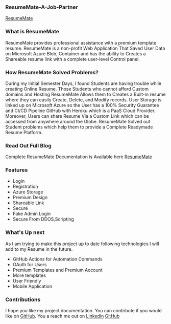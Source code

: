 <h3> ResumeMate-A-Job-Partner</h3>

<a href="https://myresumemate.herokuapp.com/">ResumeMate</a>

### What is ResumeMate 

ResumeMate provides professional assistance with a premium template resume. ResumeMate is a non-profit Web Application That Saved User Data on Microsoft Azure Blob, Container and has the ability to Creates a Shareable resume link with a complete user-level Control panel.

### How ResumeMate Solved Problems?
During my Initial Semester Days, I found Students are having trouble while creating Online Resume. Those Students who cannot afford Custom domains and Hosting ResumeMate Allows them to Creates a Built-in resume where they can easily Create, Delete, and Modify records. User Storage is linked up on Microsoft Azure so the User has a 100% Security Guarantee and CI/CD Pipeline GitHub with Heroku which is a PaaS Cloud Provider. Moreover, Users can share Resume Via a Custom Link which can be accessed from anywhere around the Globe. ResumeMate Solved out Student problems which help them to provide a Complete Readymade Resume Platform.

### Read Out Full Blog 
Complete ResumeMate Documentation is Available here [ResumeMate](https://adilshehzad786.medium.com/resumemate-a-job-partner-6bbf149824b2?source=friends_link&sk=7261357a1a6564c3ea0dd9bedce4a78c)


<h3> Features </h3>
<ul>
  <li>Login </li>
  <li>Registration</li>
  <li>Azure Storage </li>
  <li>Premium Design</li>
  <li>Shareable Link </li>
  <li>Secure</li>
  <li>Fake Admin Login</li>
  <li>Secure From DDOS,Scripting </li>
</ul>

### What's Up next
As I am trying to make this project up to date following technologies I will add to my Resume in the future.
* GitHub Actions for Automation Commands
* OAuth for Users
* Premium Templates and Premium Account
* More templates
* User Friendly
* Mobile Application

### Contributions 

I hope you like my project documentation. You can contribute if you would like on [GitHub](https://github.com/adilshehzad786/ResumeMate-A-Job-Partner). You a reach me out on
[Linkedin](https://www.linkedin.com/in/adilshehzad7/)
[GitHub](https://github.com/adilshehzad786)
